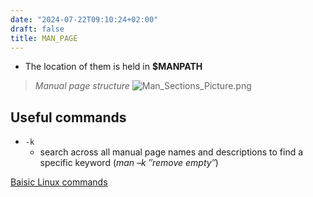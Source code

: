```yaml
---
date: "2024-07-22T09:10:24+02:00"
draft: false
title: MAN_PAGE
---
```


-   The location of them is held in **$MANPATH**

> *Manual page structure*
> ![Man_Sections_Picture.png](/Notes/Man_Sections_Picture.png)

## Useful commands

-   `-k`
    -   search across all manual page names and descriptions to find a
        specific keyword (*man –k ″remove empty″*)

[Baisic Linux
commands](/Notes/posts/Linux/Linux_commands/Baisic_Linux_commands)
